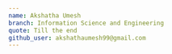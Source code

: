 ```yaml
---
name: Akshatha Umesh
branch: Information Science and Engineering
quote: Till the end
github_user: akshathaumesh99@gmail.com
---
```

